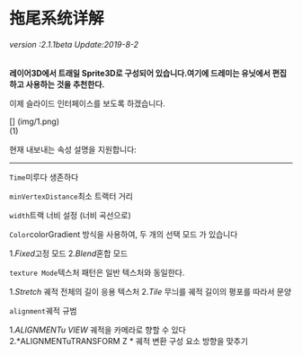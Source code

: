 # 拖尾系统详解

###### *version :2.1.1beta   Update:2019-8-2*

​**레이어3D에서 트래일 Sprite3D로 구성되어 있습니다.여기에 드레미는 유닛에서 편집하고 사용하는 것을 추천한다.**

이제 슬라이드 인터페이스를 보도록 하겠습니다.

[] (img/1.png)<br>(1)

현재 내보내는 속성 설명을 지원합니다:

--------

`Time`미루다 생존하다

`minVertexDistance`최소 트랙터 거리

`width`트랙 너비 설정 (너비 곡선으로)

`Color`colorGradient 방식을 사용하여, 두 개의 선택 모드 가 있습니다

1.*Fixed*고정 모드
2.*Blend*혼합 모드

`texture Mode`텍스처 패턴은 일반 텍스처와 동일한다.

1.*Stretch* 궤적 전체의 길이 응용 텍스처
2.*Tile* 무늬를 궤적 길이의 평포를 따라서 문양

`alignment`궤적 규범

1.*ALIGNMENTu VIEW* 궤적을 카메라로 향할 수 있다
2.*ALIGNMENTuTRANSFORM Z * 궤적 변환 구성 요소 방향을 맞추기